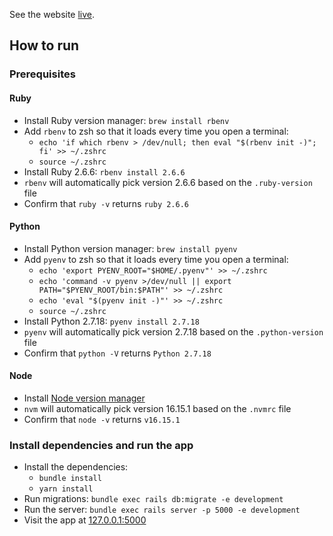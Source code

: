 See the website [live](https://rails-portfolio-wfe5.onrender.com/).

## How to run

### Prerequisites

#### Ruby
- Install Ruby version manager: `brew install rbenv`
- Add `rbenv` to zsh so that it loads every time you open a terminal:
  - `echo 'if which rbenv > /dev/null; then eval "$(rbenv init -)"; fi' >> ~/.zshrc`
  - `source ~/.zshrc`
- Install Ruby 2.6.6: `rbenv install 2.6.6`
- `rbenv` will automatically pick version 2.6.6 based on the `.ruby-version` file
- Confirm that `ruby -v` returns `ruby 2.6.6`

#### Python
- Install Python version manager: `brew install pyenv`
- Add `pyenv` to zsh so that it loads every time you open a terminal:
  - `echo 'export PYENV_ROOT="$HOME/.pyenv"' >> ~/.zshrc`
  - `echo 'command -v pyenv >/dev/null || export PATH="$PYENV_ROOT/bin:$PATH"' >> ~/.zshrc`
  - `echo 'eval "$(pyenv init -)"' >> ~/.zshrc`
  - `source ~/.zshrc`
- Install Python 2.7.18: `pyenv install 2.7.18`
- `pyenv` will automatically pick version 2.7.18 based on the `.python-version` file
- Confirm that `python -V` returns `Python 2.7.18`

#### Node
- Install [Node version manager](https://github.com/nvm-sh/nvm)
- `nvm` will automatically pick version 16.15.1 based on the `.nvmrc` file
- Confirm that `node -v` returns `v16.15.1`

### Install dependencies and run the app
- Install the dependencies:
  - `bundle install`
  - `yarn install`
- Run migrations: `bundle exec rails db:migrate -e development`
- Run the server: `bundle exec rails server -p 5000 -e development`
- Visit the app at [127.0.0.1:5000](http://127.0.0.1:5000/)
